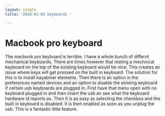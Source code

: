 ```yaml
---
layout: single
title: '2018-01-03 keyboards '

---
```

# Macbook pro keyboard
The macbook pro keyboard is terrible.  I have a whole bunch of differnt mechanical keyboards.  There are times  however that resting a mechnical keyboard on the top of the existing keyboard would be nice.   This creates an issue where keys will get pressed on the built in keyboard.  The solution for this is to install kayabiner elements.  Then there is an option in the preferences named devices and an option to disable the existing keyboard if certain usb keyboards are plugged in.  First have that menu open with no keyboard plugged in and then insert the usb an see what the keyboard hardware id reports as.  Then it is as easy as selecting the checkbox and the built in keyboard is disabled.  It is then enabled as soon as you unplug the usb.  This is a fantastic little feature.



